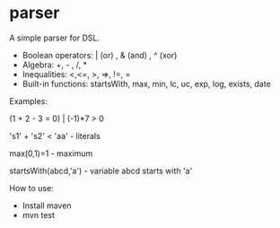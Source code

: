 # parser

A simple parser for DSL.

* Boolean operators: | (or) , & (and) , ^ (xor)
* Algebra: +, - , /, *
* Inequalities: <,<=, >, =>, !=, =
* Built-in functions: startsWith, max, min, lc, uc, exp, log, exists, date

Examples:


(1 + 2 - 3 = 0)  |  (-1)*7 > 0 


's1' + 's2' < 'aa' - literals


max(0,1)=1 - maximum


startsWith(abcd,'a') - variable abcd starts with 'a'


How to use:
* Install maven
* mvn test


